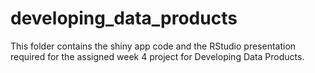 # developing_data_products
This folder contains the shiny app code and the RStudio presentation required for the assigned week 4 project for Developing Data Products.
